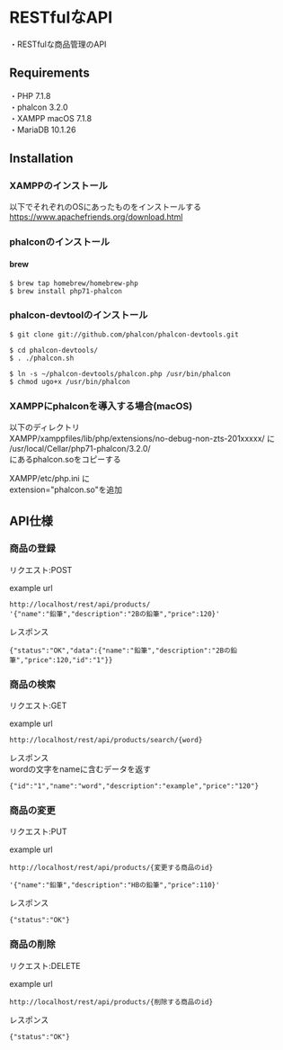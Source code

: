 # RESTfulなAPI

・RESTfulな商品管理のAPI

## Requirements


・PHP      7.1.8  
・phalcon  3.2.0  
・XAMPP    macOS 7.1.8  
・MariaDB  10.1.26  


## Installation
### XAMPPのインストール
以下でそれぞれのOSにあったものをインストールする  
https://www.apachefriends.org/download.html  

### phalconのインストール

#### brew  


    $ brew tap homebrew/homebrew-php  
    $ brew install php71-phalcon  


### phalcon-devtoolのインストール


    $ git clone git://github.com/phalcon/phalcon-devtools.git  

    $ cd phalcon-devtools/  
    $ . ./phalcon.sh  

    $ ln -s ~/phalcon-devtools/phalcon.php /usr/bin/phalcon  
    $ chmod ugo+x /usr/bin/phalcon  


### XAMPPにphalconを導入する場合(macOS)

以下のディレクトリ  
XAMPP/xamppfiles/lib/php/extensions/no-debug-non-zts-201xxxxx/ に  
/usr/local/Cellar/php71-phalcon/3.2.0/  
にあるphalcon.soをコピーする  

XAMPP/etc/php.ini に  
extension="phalcon.so"を追加  


## API仕様

### 商品の登録
リクエスト:POST  

example url  

    http://localhost/rest/api/products/  
    '{"name":"鉛筆","description":"2Bの鉛筆","price":120}'  

レスポンス  

    {"status":"OK","data":{"name":"鉛筆","description":"2Bの鉛筆","price":120,"id":"1"}}  


### 商品の検索
リクエスト:GET  

example url  

    http://localhost/rest/api/products/search/{word}  

レスポンス  
wordの文字をnameに含むデータを返す  

    {"id":"1","name":"word","description":"example","price":"120"}  


### 商品の変更
リクエスト:PUT  

example url  

    http://localhost/rest/api/products/{変更する商品のid}  

    '{"name":"鉛筆","description":"HBの鉛筆","price":110}'  

レスポンス  

    {"status":"OK"}  


### 商品の削除
リクエスト:DELETE  

example url  

    http://localhost/rest/api/products/{削除する商品のid}  

レスポンス  

    {"status":"OK"}  
